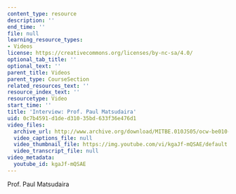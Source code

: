 ```yaml
---
content_type: resource
description: ''
end_time: ''
file: null
learning_resource_types:
- Videos
license: https://creativecommons.org/licenses/by-nc-sa/4.0/
optional_tab_title: ''
optional_text: ''
parent_title: Videos
parent_type: CourseSection
related_resources_text: ''
resource_index_text: ''
resourcetype: Video
start_time: ''
title: 'Interview: Prof. Paul Matsudaira'
uid: 0c7b4591-d1de-d310-35bd-633f36e476d1
video_files:
  archive_url: http://www.archive.org/download/MITBE.010JS05/ocw-be010-Matsudaira-220k.mp4
  video_captions_file: null
  video_thumbnail_file: https://img.youtube.com/vi/kgaJf-mQSAE/default.jpg
  video_transcript_file: null
video_metadata:
  youtube_id: kgaJf-mQSAE
---
```


Prof. Paul Matsudaira

